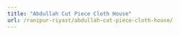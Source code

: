 ```yaml
---
title: "Abdullah Cut Piece Cloth House"
url: /ranipur-riyast/abdullah-cut-piece-cloth-house/
---
```

